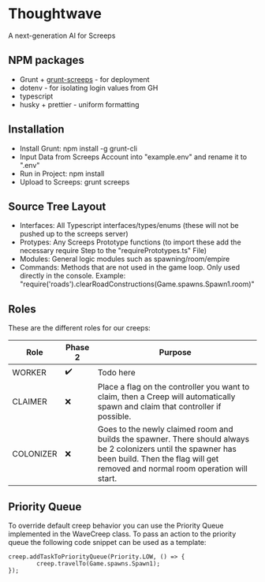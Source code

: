 # Thoughtwave

A next-generation AI for Screeps

## NPM packages

-   Grunt + [grunt-screeps](https://github.com/screeps/grunt-screeps) - for deployment
-   dotenv - for isolating login values from GH
-   typescript
-   husky + prettier - uniform formatting

## Installation

-   Install Grunt: npm install -g grunt-cli
-   Input Data from Screeps Account into "example.env" and rename it to ".env"
-   Run in Project: npm install
-   Upload to Screeps: grunt screeps

## Source Tree Layout

-   Interfaces: All Typescript interfaces/types/enums (these will not be pushed up to the screeps server)
-   Protypes: Any Screeps Prototype functions (to import these add the necessary require Step to the "requirePrototypes.ts" File)
-   Modules: General logic modules such as spawning/room/empire
-   Commands: Methods that are not used in the game loop. Only used directly in the console. Example: "require('roads').clearRoadConstructions(Game.spawns.Spawn1.room)"

## Roles

These are the different roles for our creeps:

| Role      | Phase 2            | Purpose                                                                                                                                                                                           |
| --------- | ------------------ | ------------------------------------------------------------------------------------------------------------------------------------------------------------------------------------------------- |
| WORKER    | :heavy_check_mark: | Todo here                                                                                                                                                                                         |
| CLAIMER   | :x:                | Place a flag on the controller you want to claim, then a Creep will automatically spawn and claim that controller if possible.                                                                    |
| COLONIZER | :x:                | Goes to the newly claimed room and builds the spawner. There should always be 2 colonizers until the spawner has been build. Then the flag will get removed and normal room operation will start. |

## Priority Queue

To override default creep behavior you can use the Priority Queue implemented in the WaveCreep class. To pass an action to the priority queue the following code snippet can be used as a template:

```
creep.addTaskToPriorityQueue(Priority.LOW, () => {
        creep.travelTo(Game.spawns.Spawn1);
});
```
